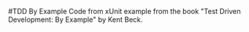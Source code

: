 #TDD By Example
Code from xUnit example from the book "Test Driven Development: By Example" by Kent Beck.